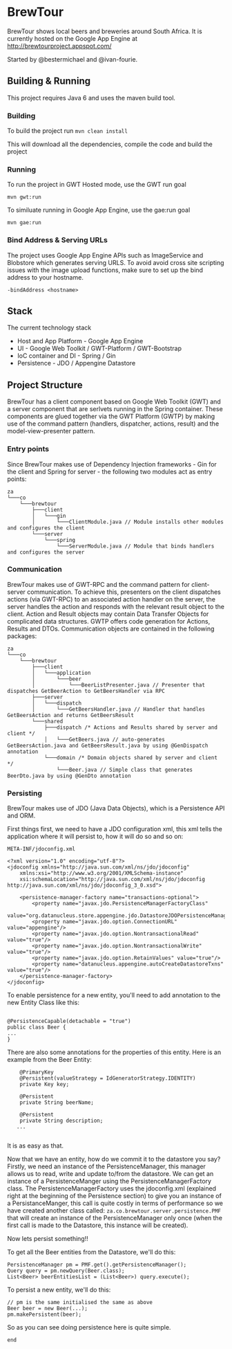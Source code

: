 ﻿BrewTour
========

BrewTour shows local beers and breweries around South Africa. It is currently hosted on the Google App Engine at http://brewtourproject.appspot.com/

Started by @bestermichael and @ivan-fourie.

Building & Running
------------------

This project requires Java 6 and uses the maven build tool.

### Building

To build the project run `mvn clean install`

This will download all the dependencies, compile the code and build the project


### Running

To run the project in GWT Hosted mode, use the GWT run goal

`mvn gwt:run`

To similuate running in Google App Engine, use the gae:run goal

`mvn gae:run`

### Bind Address & Serving URLs

The project uses Google App Engine APIs such as ImageService and Blobstore which generates serving URLS.
To avoid avoid cross site scripting issues with the image upload functions, make sure to set up the bind address to your hostname.  

`-bindAddress <hostname>` 

Stack
-----

The current technology stack 
* Host and App Platform - Google App Engine
* UI - Google Web Toolkit / GWT-Platform / GWT-Bootstrap 
* IoC container and DI - Spring / Gin
* Persistence - JDO / Appengine Datastore

Project Structure
-----------------

BrewTour has a client component based on Google Web Toolkit (GWT) and a server component that are serlvets running in the Spring container. These components are glued together via the GWT Platform (GWTP) by making use of the command pattern (handlers, dispatcher, actions, result) and the model-view-presenter pattern. 

### Entry points
Since BrewTour makes use of Dependency Injection frameworks - Gin for the client and Spring for server - the following two modules act as entry points:
```
za
└───co
    └───brewtour
        ├───client
        │   └───gin
        │       └───ClientModule.java // Module installs other modules and configures the client
        └───server
            └───spring
                └───ServerModule.java // Module that binds handlers and configures the server     
```

### Communication
BrewTour makes use of GWT-RPC and the command pattern for client-server communication. To achieve this, presenters on the client dispatches actions (via GWT-RPC) to an associated action handler on the server, the server handles the action and responds with the relevant result object to the client. Action and Result objects may contain Data Transfer Objects for complicated data structures. GWTP offers code generation for Actions, Results and DTOs. Communication objects are contained in the following packages:

```
za
└───co
    └───brewtour
        ├───client
        │   └───application
        │       └───beer
        │           └───BeerListPresenter.java // Presenter that dispatches GetBeerAction to GetBeersHandler via RPC
        ├───server
        │   └───dispatch
        │       └───GetBeersHandler.java // Handler that handles GetBeersAction and returns GetBeersResult
        └───shared
            ├───dispatch /* Actions and Results shared by server and client */
            │   └───GetBeers.java // auto-generates GetBeersAction.java and GetBeersResult.java by using @GenDispatch annotation
            └───domain /* Domain objects shared by server and client */
                └───Beer.java // Simple class that generates BeerDto.java by using @GenDto annotation

```

### Persisting
BrewTour makes use of JDO (Java Data Objects), which is a Persistence API and ORM. 

First things first, we need to have a JDO configuration xml, this xml tells the application where it will persist to, how it will do so
and so on:

``` META-INF/jdoconfig.xml ```
```
<?xml version="1.0" encoding="utf-8"?>
<jdoconfig xmlns="http://java.sun.com/xml/ns/jdo/jdoconfig"
    xmlns:xsi="http://www.w3.org/2001/XMLSchema-instance"
    xsi:schemaLocation="http://java.sun.com/xml/ns/jdo/jdoconfig http://java.sun.com/xml/ns/jdo/jdoconfig_3_0.xsd">

    <persistence-manager-factory name="transactions-optional">
        <property name="javax.jdo.PersistenceManagerFactoryClass"
            value="org.datanucleus.store.appengine.jdo.DatastoreJDOPersistenceManagerFactory"/>
        <property name="javax.jdo.option.ConnectionURL" value="appengine"/>
        <property name="javax.jdo.option.NontransactionalRead" value="true"/>
        <property name="javax.jdo.option.NontransactionalWrite" value="true"/>
        <property name="javax.jdo.option.RetainValues" value="true"/>
        <property name="datanucleus.appengine.autoCreateDatastoreTxns" value="true"/>
    </persistence-manager-factory>
</jdoconfig>

```

To enable persistence for a new entity, you'll need to add
annotation to the new Entity Class like this:

```

@PersistenceCapable(detachable = "true")
public class Beer {
...
}

```

There are also some annotations for the properties of this entity. Here is an example from the Beer Entity:

```
    @PrimaryKey
    @Persistent(valueStrategy = IdGeneratorStrategy.IDENTITY)
    private Key key;
    
    @Persistent
    private String beerName;
    
    @Persistent
    private String description;
   ...
   
```

It is as easy as that.

Now that we have an entity, how do we commit it to the datastore you say?
Firstly, we need an instance of the PersistenceManager, this manager allows us to read, write and update to/from the datastore.
We can get an instance of a PersistenceManger using the PersistenceManagerFactory class. The PersistenceManagerFactory uses the jdoconfig.xml (explained 
right at the beginning of the Persistence section) to give you an instance of a PersistanceManger, this call is quite costly in terms of performance so we have created another class
called: `za.co.brewtour.server.persistence.PMF` that will create an instance of the PersistenceManager only once (when the first call is made to the Datastore, 
this instance will be created).

Now lets persist something!!

To get all the Beer entities from the Datastore, we'll do this:
```
PersistenceManager pm = PMF.get().getPersistenceManager();
Query query = pm.newQuery(Beer.class);
List<Beer> beerEntitiesList = (List<Beer>) query.execute();
```

To persist a new entity, we'll do this:

```
// pm is the same initialised the same as above
Beer beer = new Beer(...);
pm.makePersistent(beer);
```

So as you can see doing persistence here is quite simple.


`end`

